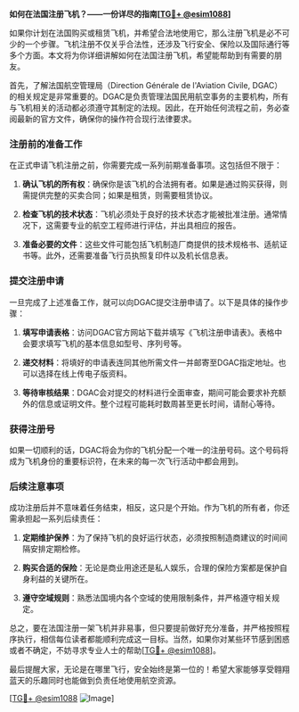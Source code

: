 **如何在法国注册飞机？——一份详尽的指南[[TG💪+ @esim1088](https://t.me/s/esim1088)]**

如果你计划在法国购买或租赁飞机，并希望合法地使用它，那么注册飞机是必不可少的一个步骤。飞机注册不仅关乎合法性，还涉及飞行安全、保险以及国际通行等多个方面。本文将为你详细讲解如何在法国注册飞机，希望能帮助到有需要的朋友。

首先，了解法国航空管理局（Direction Générale de l'Aviation Civile, DGAC）的相关规定是非常重要的。DGAC是负责管理法国民用航空事务的主要机构，所有与飞机相关的活动都必须遵守其制定的法规。因此，在开始任何流程之前，务必查阅最新的官方文件，确保你的操作符合现行法律要求。

### 注册前的准备工作

在正式申请飞机注册之前，你需要完成一系列前期准备事项。这包括但不限于：

1. **确认飞机的所有权**：确保你是该飞机的合法拥有者。如果是通过购买获得，则需提供完整的买卖合同；如果是租赁，则需要租赁协议。
   
2. **检查飞机的技术状态**：飞机必须处于良好的技术状态才能被批准注册。通常情况下，这需要专业的航空工程师进行评估，并出具相应的报告。

3. **准备必要的文件**：这些文件可能包括飞机制造厂商提供的技术规格书、适航证书等。此外，还需要准备飞行员执照复印件以及机长信息表。

### 提交注册申请

一旦完成了上述准备工作，就可以向DGAC提交注册申请了。以下是具体的操作步骤：

1. **填写申请表格**：访问DGAC官方网站下载并填写《飞机注册申请表》。表格中会要求填写飞机的基本信息如型号、序列号等。

2. **递交材料**：将填好的申请表连同其他所需文件一并邮寄至DGAC指定地址。也可以选择在线上传电子版资料。

3. **等待审核结果**：DGAC会对提交的材料进行全面审查，期间可能会要求补充额外的信息或证明文件。整个过程可能耗时数周甚至更长时间，请耐心等待。

### 获得注册号

如果一切顺利的话，DGAC将会为你的飞机分配一个唯一的注册号码。这个号码将成为飞机身份的重要标识符，在未来的每一次飞行活动中都会用到。

### 后续注意事项

成功注册后并不意味着任务结束，相反，这只是个开始。作为飞机的所有者，你还需承担起一系列后续责任：

1. **定期维护保养**：为了保持飞机的良好运行状态，必须按照制造商建议的时间间隔安排定期检修。

2. **购买合适的保险**：无论是商业用途还是私人娱乐，合理的保险方案都是保护自身利益的关键所在。

3. **遵守空域规则**：熟悉法国境内各个空域的使用限制条件，并严格遵守相关规定。

总之，要在法国注册一架飞机并非易事，但只要提前做好充分准备，并严格按照程序执行，相信每位读者都能顺利完成这一目标。当然，如果你对某些环节感到困惑或者不确定，不妨寻求专业人士的帮助[[TG💪+ @esim1088](https://t.me/s/esim1088)]。

最后提醒大家，无论是在哪里飞行，安全始终是第一位的！希望大家能够享受翱翔蓝天的乐趣同时也能做到负责任地使用航空资源。

[[TG💪+ @esim1088](https://t.me/s/esim1088) ![Image](https://i.postimg.cc/4NQfJmqS/Snipaste-2025-05-13-00-14-12.png)]
